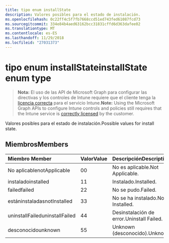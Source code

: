 ```yaml
---
title: tipo enum installState
description: Valores posibles para el estado de instalación.
ms.openlocfilehash: 0c22ff4c5f7fb7668ccd51ed743fed61087fcd73
ms.sourcegitcommit: 334e84b4aed63162bcc31831cffd6d363dafee02
ms.translationtype: MT
ms.contentlocale: es-ES
ms.lasthandoff: 11/29/2018
ms.locfileid: "27031373"
---
```

# <a name="installstate-enum-type"></a><span data-ttu-id="87306-103">tipo enum installState</span><span class="sxs-lookup"><span data-stu-id="87306-103">installState enum type</span></span>

> <span data-ttu-id="87306-104">**Nota:** El uso de las API de Microsoft Graph para configurar las directivas y los controles de Intune requiere que el cliente tenga la [licencia correcta](https://go.microsoft.com/fwlink/?linkid=839381) para el servicio Intune.</span><span class="sxs-lookup"><span data-stu-id="87306-104">**Note:** Using the Microsoft Graph APIs to configure Intune controls and policies still requires that the Intune service is [correctly licensed](https://go.microsoft.com/fwlink/?linkid=839381) by the customer.</span></span>

<span data-ttu-id="87306-105">Valores posibles para el estado de instalación.</span><span class="sxs-lookup"><span data-stu-id="87306-105">Possible values for install state.</span></span>
## <a name="members"></a><span data-ttu-id="87306-106">Miembros</span><span class="sxs-lookup"><span data-stu-id="87306-106">Members</span></span>
|<span data-ttu-id="87306-107">Miembro	</span><span class="sxs-lookup"><span data-stu-id="87306-107">Member</span></span>|<span data-ttu-id="87306-108">Valor</span><span class="sxs-lookup"><span data-stu-id="87306-108">Value</span></span>|<span data-ttu-id="87306-109">Descripción</span><span class="sxs-lookup"><span data-stu-id="87306-109">Description</span></span>|
|:---|:---|:---|
|<span data-ttu-id="87306-110">No aplicable</span><span class="sxs-lookup"><span data-stu-id="87306-110">notApplicable</span></span>|<span data-ttu-id="87306-111">0</span><span class="sxs-lookup"><span data-stu-id="87306-111">0</span></span>|<span data-ttu-id="87306-112">No es aplicable.</span><span class="sxs-lookup"><span data-stu-id="87306-112">Not Applicable.</span></span>|
|<span data-ttu-id="87306-113">instalado</span><span class="sxs-lookup"><span data-stu-id="87306-113">installed</span></span>|<span data-ttu-id="87306-114">1</span><span class="sxs-lookup"><span data-stu-id="87306-114">1</span></span>|<span data-ttu-id="87306-115">Instalado.</span><span class="sxs-lookup"><span data-stu-id="87306-115">Installed.</span></span>|
|<span data-ttu-id="87306-116">failed</span><span class="sxs-lookup"><span data-stu-id="87306-116">failed</span></span>|<span data-ttu-id="87306-117">2</span><span class="sxs-lookup"><span data-stu-id="87306-117">2</span></span>|<span data-ttu-id="87306-118">No se pudo.</span><span class="sxs-lookup"><span data-stu-id="87306-118">Failed.</span></span>|
|<span data-ttu-id="87306-119">estáninstaladas</span><span class="sxs-lookup"><span data-stu-id="87306-119">notInstalled</span></span>|<span data-ttu-id="87306-120">3</span><span class="sxs-lookup"><span data-stu-id="87306-120">3</span></span>|<span data-ttu-id="87306-121">No se ha instalado.</span><span class="sxs-lookup"><span data-stu-id="87306-121">Not Installed.</span></span>|
|<span data-ttu-id="87306-122">uninstallFailed</span><span class="sxs-lookup"><span data-stu-id="87306-122">uninstallFailed</span></span>|<span data-ttu-id="87306-123">4</span><span class="sxs-lookup"><span data-stu-id="87306-123">4</span></span>|<span data-ttu-id="87306-124">Desinstalación de error.</span><span class="sxs-lookup"><span data-stu-id="87306-124">Uninstall Failed.</span></span>|
|<span data-ttu-id="87306-125">desconocido</span><span class="sxs-lookup"><span data-stu-id="87306-125">unknown</span></span>|<span data-ttu-id="87306-126">5</span><span class="sxs-lookup"><span data-stu-id="87306-126">5</span></span>|<span data-ttu-id="87306-127">Unknown (desconocido).</span><span class="sxs-lookup"><span data-stu-id="87306-127">Unknown.</span></span>|



